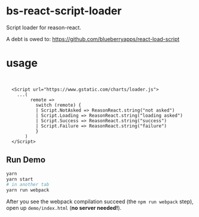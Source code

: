 # bs-react-script-loader

Script loader for reason-react.

A debt is owed to: https://github.com/blueberryapps/react-load-script

# usage 

```


  <Script url="https://www.gstatic.com/charts/loader.js">
    ...(
         remote =>
           switch (remote) {
           | Script.NotAsked => ReasonReact.string("not asked")
           | Script.Loading => ReasonReact.string("loading asked")
           | Script.Success => ReasonReact.string("success")
           | Script.Failure => ReasonReact.string("failure")
           }
       )
  </Script>
```


## Run Demo

```sh
yarn
yarn start
# in another tab
yarn run webpack
```
After you see the webpack compilation succeed (the `npm run webpack` step), open up `demo/index.html` (**no server needed!**).


